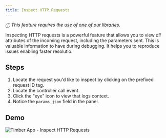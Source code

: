 ```yaml
---
title: Inspect HTTP Requests
---
```

*ⓘ This feature requires the use of [one of our libraries](/languages).*

Inspecting HTTP requests is a powerful feature that allows you to view *all* attributes of the incoming request, including the parameters sent. This is valuable information to have during debugging. It helps you to reproduce issues enabling faster resolutio.


## Steps

1. Locate the request you'd like to inspect by clicking on the prefixed request ID tag.
2. Locate the controller call event.
3. Click the "eye" icon to view that logs context.
4. Notice the `params_json` field in the panel.


## Demo

![Timber App - Inspect HTTP Requests](//images.contentful.com/h6vh38q7qvzk/2oAFlU0z92QaWoEIQK8soq/affc19600dfc6b9930c2596cb61a8fb6/Screen_Recording_2017-08-13_at_10.58_AM.gif)
